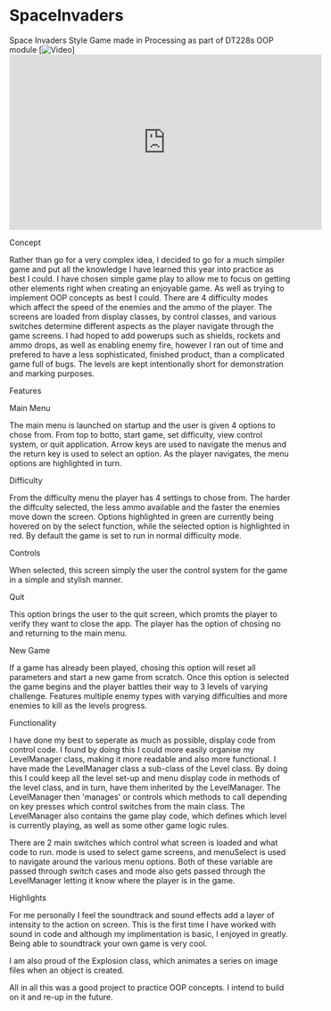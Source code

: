 # SpaceInvaders
Space Invaders Style Game made in Processing as part of DT228s OOP module 
[![Video](THUMBNAIL)]<iframe width="560" height="315" src="https://www.youtube.com/embed/KMusvw-UfcI" frameborder="0" allowfullscreen></iframe>

Concept

Rather than go for a very complex idea, I decided to go for a much simpiler game and put all the knowledge I have learned this year into practice as best I could. I have chosen simple game play to allow me to focus on getting other elements right when creating an enjoyable game. As well as trying to implement OOP concepts as best I could. There are 4 difficulty modes which affect the speed of the enemies and the ammo of the player. The screens are loaded from display classes, by control classes, and various switches determine different aspects as the player navigate through the game screens. I had hoped to add powerups such as shields, rockets and ammo drops, as well as enabling enemy fire, however I ran out of time and prefered to have a less sophisticated, finished product, than a complicated game full of bugs. The levels are kept intentionally short for demonstration and marking purposes. 

Features

  Main Menu
  
  The main menu is launched on startup and the user is given 4 options to chose from. From top to botto, start game, set difficulty, view control system, or quit application. Arrow keys are used to navigate the menus and the return key is used to select an option. As the player navigates, the menu options are highlighted in turn.
  
  
  Difficulty
  
  From the difficulty menu the player has 4 settings to chose from. The harder the diffculty selected, the less ammo available and the faster the enemies move down the screen. Options highlighted in green are currently being hovered on by the select function, while the selected option is highlighted in red. By default the game is set to run in normal difficulty mode.
  
  Controls
  
  When selected, this screen simply the user the control system for the game in a simple and stylish manner.
  
  
  Quit
  
  This option brings the user to the quit screen, which promts the player to verify they want to close the app. The player has the option of chosing no and returning to the main menu.
  
  New Game
  
  If a game has already been played, chosing this option will reset all parameters and start a new game from scratch. Once this option is selected the game begins and the player battles their way to 3 levels of varying challenge. Features multiple enemy types with varying difficulties and more enemies to kill as the levels progress.
  
  
  
Functionality

  I have done my best to seperate as much as possible, display code from control code. I found by doing this I could more easily organise my LevelManager class, making it more readable and also more functional. I have made the LevelManager class a sub-class of the Level class. By doing this I could keep all the level set-up and menu display code in methods of the level class, and in turn, have them inherited by the LevelManager. The LevelManager then 'manages' or controls which methods to call depending on key presses which control switches from the main class. 
The LevelManager also contains the game play code, which defines which level is currently playing, as well as some other game logic rules.

There are 2 main switches which control what screen is loaded and what code to run. mode is used to select game screens, and menuSelect is used to navigate around the various menu options. Both of these variable are passed through switch cases and mode also gets passed through the LevelManager letting it know where the player is in the game. 


Highlights

  For me personally I feel the soundtrack and sound effects add a layer of intensity to the action on screen. This is the first time I have worked with sound in code and although my implimentation is basic, I enjoyed in greatly. Being able to soundtrack your own game is very cool. 
  
I am also proud of the Explosion class, which animates a series on image files when an object is created.

All in all this was a good project to practice OOP concepts. I intend to build on it and re-up in the future.
